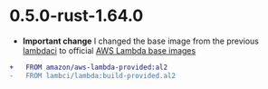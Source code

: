 # 0.5.0-rust-1.64.0

- **Important change** I changed the base image from the previous [lambdaci](https://hub.docker.com/r/lambci/lambda/) to official [AWS Lambda base images](https://hub.docker.com/r/amazon/aws-lambda-provided)

```diff
+   FROM amazon/aws-lambda-provided:al2
-   FROM lambci/lambda:build-provided.al2
```

